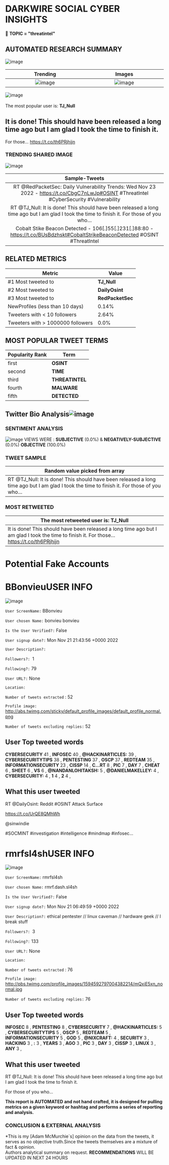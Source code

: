 # DARKWIRE SOCIAL CYBER INSIGHTS 
&#x1F34E; **TOPIC = "threatintel"**

## AUTOMATED RESEARCH SUMMARY
  ![image](darkLogo.png)   

|  Trending  |   Images | 
:-------------------------:|:-------------------------:
|  ![image](assets/threatintel/imageFile1.jpg)     <img width=200/> | ![image](assets/threatintel/imageFile2.jpg) <img width=200/> |   
 
 
![image](assets/threatintel/TWEETS.png)
<br></br>
The most popular user is: **TJ_Null**  
 

## It is done! This should have been released a long time ago but I am glad I took the time to finish it. 

For those… https://t.co/th6PRjhijn 

  




### TRENDING SHARED IMAGE

![image](assets/threatintel/twitterPostedImage.png)



|                **Sample-Tweets**        |
| :-------------: |
| RT @RedPacketSec: Daily Vulnerability Trends: Wed Nov 23 2022 - https://t.co/CbgC7nLwJp#OSINT #ThreatIntel #CyberSecurity #Vulnerability |
| RT @TJ_Null: It is done! This should have been released a long time ago but I am glad I took the time to finish it. For those of you who… |
| Cobalt Stike Beacon Detected - 106[.]55[.]231[.]88:80 - https://t.co/BUsBdzhskt#CobaltStrikeBeaconDetected #OSINT #ThreatIntel |

## RELATED METRICS<br>
| Metric | Value |
| ------------- | ------------- |
| #1 Most tweeted to  | **TJ_Null** |
| #2 Most tweeted to  | **DailyOsint** |
| #3 Most tweeted to  | **RedPacketSec** |
| NewProfiles (less than 10 days) | 0.14%  |
| Tweeters with < 10 followers  | 2.64%|
| Tweeters with > 1000000 followers  | 0.0%  |



## MOST POPULAR TWEET TERMS 


| Popularity Rank  | Term |
| ------------- | ------------- |
| first  | **OSINT**  |
| second  | **TIME**  |
| third  | **THREATINTEL** |
| fourth  | **MALWARE**  |
| fifth  | **DETECTED**  |


## Twitter Bio Analysis![image](assets/threatintel/BIO.png)
### SENTIMENT ANALYSIS
![image](assets/threatintel/sentiment.png)
VIEWS WERE : **SUBJECTIVE**  (0.0%) & **NEGATIVELY-SUBJECTIVE** (0.0%) **OBJECTIVE** (100.0%)

### TWEET SAMPLE 
| Random value picked from array |
| ------------- |
|RT @TJ_Null: It is done! This should have been released a long time ago but I am glad I took the time to finish it. For those of you who… |

### MOST RETWEETED 

| The most retweeted user is: **TJ_Null**  |
| ------------- |
| It is done! This should have been released a long time ago but I am glad I took the time to finish it. For those… https://t.co/th6PRjhijn |

# Potential Fake Accounts
 
# BBonvieuUSER INFO
![image](http://abs.twimg.com/sticky/default_profile_images/default_profile_normal.png)
 
`User ScreenName:` BBonvieu 
 
`User chosen Name:` bonvieu bonvieu 
 
`Is the User Verified?:` False 
 
`User signup date?:` Mon Nov 21 21:43:56 +0000 2022 
 
`User Description?:`  
 
`Followers?: `1 
 
`Following?:` 79 
 
`User URL?:` None 
 
`Location:`  
 
`Number of tweets extracted`  : 52 
 
`Profile image:` http://abs.twimg.com/sticky/default_profile_images/default_profile_normal.png 
 
`Number of tweets excluding replies:` 52 
 

 

 
## User Top tweeted words 
 
**CYBERSECURITY** 41 , **INFOSEC** 40 , **@HACKINARTICLES:** 39 , **CYBERSECURITYTIPS** 38 , **PENTESTING** 37 , **OSCP** 37 , **REDTEAM** 35 , **INFORMATIONSECURITY** 23 , **CISSP** 14 , **C…RT** 8 , **PIC** 7 , **DAY** 7 , **CHEAT** 6 , **SHEET** 6 , **VS** 6 , **@NANDANLOHITAKSH:** 5 , **@DANIELMAKELLEY:** 4 , **CYBERSECURITY:** 4 , **1** 4 , **2** 4 , 
 
## What this user tweeted
 
RT @DailyOsint: Reddit #OSINT Attack Surface

https://t.co/UrQE8QMhWh

@sinwindie

#SOCMINT #investigation #intelligence #mindmap #infosec…
 
# rmrfsl4shUSER INFO
![image](http://pbs.twimg.com/profile_images/1594592797004382214/mQxiE5xn_normal.jpg)
 
`User ScreenName:` rmrfsl4sh 
 
`User chosen Name:` rmrf.dash.sl4sh 
 
`Is the User Verified?:` False 
 
`User signup date?:` Mon Nov 21 06:49:59 +0000 2022 
 
`User Description?:` ethical pentester // linux caveman // hardware geek // I break stuff 
 
`Followers?: `3 
 
`Following?:` 133 
 
`User URL?:` None 
 
`Location:`  
 
`Number of tweets extracted`  : 76 
 
`Profile image:` http://pbs.twimg.com/profile_images/1594592797004382214/mQxiE5xn_normal.jpg 
 
`Number of tweets excluding replies:` 76 
 

 

 
## User Top tweeted words 
 
**INFOSEC** 8 , **PENTESTING** 8 , **CYBERSECURITY** 7 , **@HACKINARTICLES:** 5 , **CYBERSECURITYTIPS** 5 , **OSCP** 5 , **REDTEAM** 5 , **INFORMATIONSECURITY** 5 , **GOD** 5 , **@NIXCRAFT:** 4 , **SECURITY** 3 , **HACKING** 3 , **:** 3 , **YEARS** 3 , **AGO** 3 , **PIC** 3 , **DAY** 3 , **CISSP** 3 , **LINUX** 3 , **ANY** 3 , 
 
## What this user tweeted
 
RT @TJ_Null: It is done! This should have been released a long time ago but I am glad I took the time to finish it. 

For those of you who…
 

<b> This report is AUTOMATED and not hand crafted, it is designed for pulling metrics on a given keyword or hashtag and performs a series of reporting and analysis.</b>  
### CONCLUSION & EXTERNAL ANALYSIS

*This is my [Adam McMurchie`s] opinion on the data from the tweets, it serves as no objective truth.Since the tweets themselves are a mixture of fact & opinion.<br>
Authors analytical summary on request.
**RECOMMENDATIONS** WILL BE UPDATED IN NEXT  24 HOURS <br>